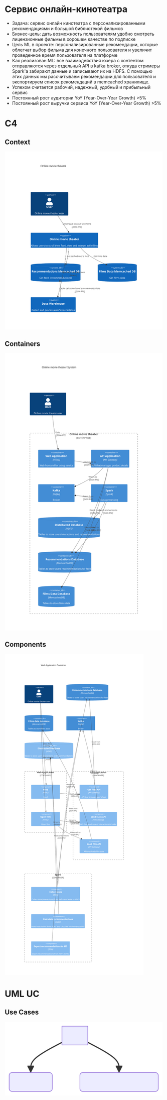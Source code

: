 # Сервис онлайн-кинотеатра

- Задача: сервис онлайн кинотеатра с персонализированными рекомендациями и большой библиотекой фильмов
- Бизнес-цель: дать возможность пользователям удобно смотреть лицензионные фильмы в хорошем качестве по подписке
- Цель ML в проекте: персонализированные рекомендации, которые облегчат выбор фильма для конечного пользователя и увеличит проведенное время пользователя на платформе
- Как реализован ML: все взаимодействия юзера с контентом отправляются через отдельный API в kafka broker, откуда стримеры Spark'а забирают данные и записывают их на HDFS. С помощью этих данных мы рассчитываем рекомендации для пользователя и экспортируем список рекомендаций в memcached хранилище.
- Успехом считается рабочий, надежный, удобный и прибыльный сервис
- Постоянный рост аудитории YoY (Year-Over-Year Growth) >5%
- Постоянный рост выручки сервиса YoY (Year-Over-Year Growth) >5%

# C4

## Context

![](c4-context.svg)

## Containers

![](c4-containers.svg)

## Components

![](c4-components.svg)

# UML UC

## Use Cases

![](uml-usecases.svg)
